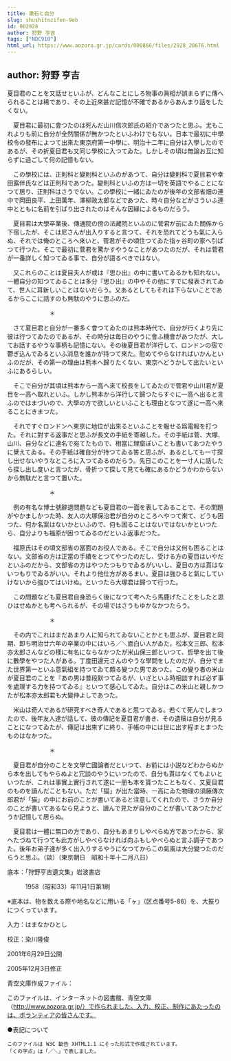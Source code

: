 ```yaml
---
title: 漱石と自分
slug: shushitozifen-9eb
id: 002928
author: 狩野 亨吉
tags: ["NDC910"]
html_url: https://www.aozora.gr.jp/cards/000866/files/2928_20676.html
---
```


## author: 狩野 亨吉

夏目君のことを又話せといふが、どんなことにしろ物事の眞相が誤まらずに傳へられることは稀であり、その上近來甚だ記憶が不確であるからあんまり話をしたくない。

　夏目君に最初に會つたのは死んだ山川信次郎氏の紹介であつたと思ふ。尤もこれよりも前に自分が全然關係が無かつたといふわけでもない。日本で最初に中學校令の發布によつて出來た東京府第一中學に、明治十二年に自分は入學したのであるが、その折夏目君も又同じ學校に入つてゐた。しかしその頃は無論お互に知らずに過ごして何の記憶もない。

　この學校には、正則科と變則科といふのがあつて、自分は變則科で夏目君や幸田露伴氏などは正則科であつた。變則科といふの方は一切を英語でやることになつて居り、正則科はさうでない。この學校に一緒にゐたのが後年の文部省畑の連中で岡田良平、上田萬年、澤柳政太郎などであつた、時々自分などがさういふ連中とともに名前を引ぱり出されたのはそんな因縁によるものだらう。

　夏目君は大學卒業後、傳通院の傍の法藏院といふのに菅君が前にゐた關係から下宿したが、そこは尼さんが出入りすると言つて、それを恐れてどうも氣に入らぬ、それでは俺のところへ來いと、菅君がその頃住つてゐた指ヶ谷町の家へ引ぱつて行つた。そこで最初に菅君を驚かすやうなことがあつたのだが、それは菅君が一番詳しく知つてゐる事で、自分が語るべきではない。

　又これらのことは夏目夫人が或は『思ひ出』の中に書いてゐるかも知れない。一體自分の知つてゐることは多分『思ひ出』の中やその他にすでに發表されてゐて、世人に耳新しいことはないだらう。又あるとしてもそれは下らないことであるからここに話すのも無駄のやうに思ふのだ。

　　　　　　　＊

　さて夏目君と自分が一番多く會つてゐたのは熊本時代で、自分が行くより先に彼は行つてゐたのであるが、その時分は毎日のやうに會ふ機會があつたが、大してお話するやうな事柄も記憶にない。その後夏目君が洋行して、ロンドンの宿で鬱ぎ込んでゐるといふ消息を誰かが持つて來た。慰めてやらなければいかんといふのだが、その第一の理由は熊本へ歸りたくない、東京へどうかして出たいといふにあるらしい。

　そこで自分が其頃は熊本から一高へ來て校長をしてゐたので菅君や山川君が夏目を一高へ取れといふ。しかし熊本から洋行して歸つたらすぐに一高へ出ると言ふのではまづいので、大學の方で欲しいといふことも理由となつて遂に一高へ來ることにきまつた。

　それですぐロンドンへ東京に地位が出來るといふことを報せる爲電報を打つた。それに對する返事だと思ふが長文の手紙を寄越した。その手紙は菅、大塚、山川、自分などに連名で宛てたもので、相當に理窟ぽいことも書いてあつたやうに覺えてゐる。その手紙は確自分が持つてゐる筈と思ふが、あるとしても一寸探し出せないやうなところに入つてゐるのだらう。先日このことを一寸人に話したら探し出し度いと言つたが、骨折つて探して見ても確にあるかどうかわからないから無駄だと言つて置いた。

　　　　　　　＊

　例の有名な博士號辭退問題なども夏目君の一面を表してゐることで、その問題がやかましかつた時、友人の大塚保治君が自分のところへやつて來て、どうも困つた、何か名案はないかといふので、何も困ることはないではないかといつたら、自分よりも福原が困つてゐるのだといふ返事だつた。

　福原氏はその頃文部省の當面のお役人である。そこで自分は又何も困ることはない。文部省の方は正當の手續をとつてやつたのだし、受ける方の夏目はいやだといふのだから、文部省の方はやつたつもりでゐるがいいし、夏目の方は貰はないつもりでゐるがいい。それより他仕方があるまい。夏目は強ひると氣にしていけないから強ひてはいけぬ。といつたら大塚君は歸つて行つた。

　この問題なども夏目君自身恐らく後になつて考へたら馬鹿げたことをしたと思ひはせぬかとも考へられるが、その場ではさうもゆかなかつたらう。

　　　　　　　＊

　その内でこれはまだあまり人に知られてゐないことかとも思ふが、夏目君と同期、即ち明治廿六年の卒業の中にはいろ／＼面白い人がゐた。松本文三郎、松本亦太郎さんなどの樣に有名にならなかつたが米山保三郎といつて、哲學を出て後に數學をやつた人がある。丁度田邊元さんのやうな學問をしたのだが、自分でまた世界第一といふ意氣組を持つてゐて頗る變つた男であつた。この變り者の米山が夏目君のことを『あの男は普段默つてゐるが、いざといふ時相談すれば必ず事を處理する力を持つてゐる』といつて感心してゐた。自分はこの米山と親しかつたが松本亦太郎君も大變仲よしであつた。

　米山は奇人であるが研究すべき奇人であると思つてゐる。若くて死んでしまつたので、後年友人達が話して、彼の傳記を夏目君が書き、その遺稿は自分が見ることになつてゐたが、傳記は出來ずに終り、手帳の中には世に出す程まとまつたものはなかつた。

　　　　　　　＊

　夏目君が自分のことを文學亡國論者だといつて、お前には小説などわからぬから本を出してもやらぬよと冗談のやうにいつたので、自分も貰はなくてもよいといつたが、これは事實上實行されて遂に一册も本を貰つたこともなく、又夏目君のものを讀んだこともない。ただ「猫」が出た當時、一高にゐた物理の須藤傳次郎君が「猫」の中にお前のことが書いてあると注意してくれたので、さうか自分のことが書いてあるなら見ようと、讀んで見たが自分のことが書いてあつたかどうか記憶して居らぬ。

　夏目君は一體に無口の方であり、自分もあまりしやべらぬ方であつたから、家へたづねて行つても此方がしやべらなければ向ふもしやべらぬと言ふ調子であつた。後年お弟子達が多く出入りするやうになつてからこの氣風は大分變つたのだらうと思ふ。（談）（東京朝日　昭和十年十二月八日）













底本：「狩野亨吉遺文集」岩波書店


　　　1958（昭和33）年11月1日第1刷

※底本は、物を数える際や地名などに用いる「ヶ」（区点番号5-86）を、大振りにつくっています。

入力：はまなかひとし

校正：染川隆俊

2001年6月29日公開

2005年12月3日修正

青空文庫作成ファイル：

このファイルは、インターネットの図書館、青空文庫（http://www.aozora.gr.jp/）で作られました。入力、校正、制作にあたったのは、ボランティアの皆さんです。









●表記について


	このファイルは W3C 勧告 XHTML1.1 にそった形式で作成されています。
	「くの字点」は「／＼」で表しました。